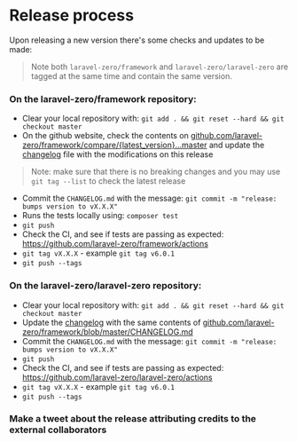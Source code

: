 # Release process

Upon releasing a new version there's some checks and updates to be made:

> Note both `laravel-zero/framework` and `laravel-zero/laravel-zero` are tagged at the same time and contain the same version.

### On the laravel-zero/framework repository:

- Clear your local repository with: `git add . && git reset --hard && git checkout master` 
- On the github website, check the contents on [github.com/laravel-zero/framework/compare/{latest_version}...master](https://github.com/laravel-zero/framework/compare/{latest_version}...master) and update the [changelog](CHANGELOG.md) file with the modifications on this release

> Note: make sure that there is no breaking changes and you may use `git tag --list` to check the latest release

- Commit the `CHANGELOG.md` with the message: `git commit -m "release: bumps version to vX.X.X"`
- Runs the tests locally using: `composer test`
- `git push`
- Check the CI, and see if tests are passing as expected: https://github.com/laravel-zero/framework/actions
- `git tag vX.X.X` - example `git tag v6.0.1`
- `git push --tags`


### On the laravel-zero/laravel-zero repository:

- Clear your local repository with: `git add . && git reset --hard && git checkout master` 
- Update the [changelog](CHANGELOG.md) with the same contents of [github.com/laravel-zero/framework/blob/master/CHANGELOG.md](https://github.com/laravel-zero/framework/blob/master/CHANGELOG.md)
- Commit the `CHANGELOG.md` with the message: `git commit -m "release: bumps version to vX.X.X"`
- `git push`
- Check the CI, and see if tests are passing as expected: https://github.com/laravel-zero/laravel-zero/actions
- `git tag vX.X.X` - example `git tag v6.0.1`
- `git push --tags`

### Make a tweet about the release attributing credits to the external collaborators
